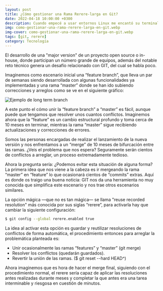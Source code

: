 ```yaml
---
layout: post
title: ¿Cómo gestionar una Rama Rerere-larga en Git?
date: 2022-04-18 10:00:00 +0300
description: Cuando empecé a usar entornos Linux me encantó su terminal, su potencia, versatilidad, rapidez, entre otras características. Razón por la cual siempre intentaré buscar una solución por línea de comandos y no por el entorno gráfico.
img: como-gestionar-una-rama-rerere-larga-en-git.webp
img-cover: como-gestionar-una-rama-rerere-larga-en-git.webp
tags: [git, rerere]
category: Tecnología
---
```


El desarrollo de una "major version" de un proyecto open source o in-house, donde participan un número grande de equipos, además del notable reto técnico genera un desafío relacionado con GIT, del cual se habla poco.

Imaginemos como escenario inicial una “feature branch”, que lleva un par de semanas siendo desarrollada con algunas funcionalidades ya implementadas y una rama “master” donde se han ido subiendo correcciones y arreglos como se ve en el siguiente gráfico:

<div class="push-right"><img alt="Ejemplo de long term branch" src="{{site.baseurl}}/assets/images/blog/como-gestionar-una-rama-rerere-larga-en-git-2.webp"/></div>

A este punto el cómo unir la “feature branch” a “master” es fácil, aunque puede que tengamos que resolver unos cuantos conflictos. Imaginemos ahora que la “feature” es un cambio estructural profundo y toma cerca de 10 meses en terminar, mientras la rama “master” sigue recibiendo actualizaciones y correcciones de errores.

Somos las personas encargadas de realizar el lanzamiento de la nueva versión y nos enfrentamos a un “merge” de 10 meses de bifurcación entre las ramas. ¿Veis el problema que nos espera? Seguramente serán cientos de conflictos a arreglar, un proceso extremadamente tedioso.


Ahora la pregunta sería: ¿Podemos evitar esta situación de alguna forma? La primera idea que nos viene a la cabeza es ir mergeando la rama “master” en “feature” lo que ocasionará  cientos de “commits” extras. Aquí es donde os traigo una buena noticia: GIT nos da una herramienta no muy conocida que simplifica este escenario y nos trae otros escenarios similares.


La opción mágica —que no es tan mágica— se llama "reuse recorded resolution" más conocida por sus siglas “rerere”, para activarla hay que cambiar la siguiente configuración:


```bash
$ git config --global rerere.enabled true
```

La idea al activar esta opción es guardar y reutilizar resoluciones de conflictos de forma automática, el procedimiento entonces para arreglar la problemática planteada es:


- Unir ocasionalmente las ramas “features” y “master” (git merge)
- Resolver los conflictos (quedarán guardados).
- Revertir la unión de las ramas. ($ git reset --hard HEAD^)

Ahora imaginemos que es hora de hacer el merge final, siguiendo con el procedimiento normal, el rerere sería capaz de aplicar las resoluciones antes realizadas durante meses y completar la que antes era una tarea interminable y riesgosa en cuestión de minutos.



